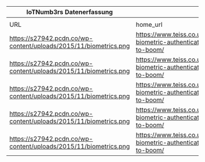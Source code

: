 |IoTNumb3rs Datenerfassung|||||||||||
| ---- | ---- | ---- | ---- | ---- | ---- | ---- | ---- | ---- | ---- | ---- |
||||||||||||
|URL|home_url|filename|device_class|device_count|market_class|market_volume|prognosis_year|publication_year|authorship_class|Dropbox folder|
|https://s27942.pcdn.co/wp-content/uploads/2015/11/biometrics.png|https://www.teiss.co.uk/iot/infographic-biometric-authentication-market-set-to-boom/|file5_biometrics.png|||revenue(N.America)|≈2000000000|2024|2015|company|JinlinHolic/20181126-0000|
|https://s27942.pcdn.co/wp-content/uploads/2015/11/biometrics.png|https://www.teiss.co.uk/iot/infographic-biometric-authentication-market-set-to-boom/|file5_biometrics.png|||revenue(Europe)|≈3750000000|2024|2015|company||
|https://s27942.pcdn.co/wp-content/uploads/2015/11/biometrics.png|https://www.teiss.co.uk/iot/infographic-biometric-authentication-market-set-to-boom/|file5_biometrics.png|||revenue(Asia Pacific)|≈6750000000|2024|2015|company||
|https://s27942.pcdn.co/wp-content/uploads/2015/11/biometrics.png|https://www.teiss.co.uk/iot/infographic-biometric-authentication-market-set-to-boom/|file5_biometrics.png|||revenue(Lat.America)|≈1250000000|2024|2015|company||
|https://s27942.pcdn.co/wp-content/uploads/2015/11/biometrics.png|https://www.teiss.co.uk/iot/infographic-biometric-authentication-market-set-to-boom/|file5_biometrics.png|||revenue(ME/Africa)|≈1050000000|2024|2015|company||
